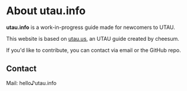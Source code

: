 # About utau.info

**utau.info** is a work-in-progress guide made for newcomers to UTAU.

This website is based on [utau.us](https://utau.us), an UTAU guide created by cheesum.

If you'd like to contribute, you can contact via email or the GitHub repo.

## Contact

Mail: hello♪utau.info
